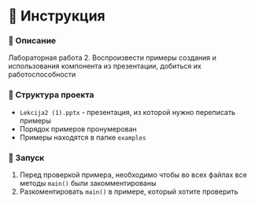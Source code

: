 # 📌 Инструкция

### 🔹 Описание
Лабораторная работа 2. Воспроизвести примеры создания и использования компонента из презентации, добиться их работоспособности

### 📂 Структура проекта
- `Lekcija2 (1).pptx` - презентация, из которой нужно переписать примеры
- Порядок примеров пронумерован
- Примеры находятся в папке `examples`

### 🚀 Запуск
1. Перед проверкой примера, необходимо чтобы во всех файлах все методы `main()` были закомментированы
2. Разкоментировать `main()` в примере, который хотите проверить
